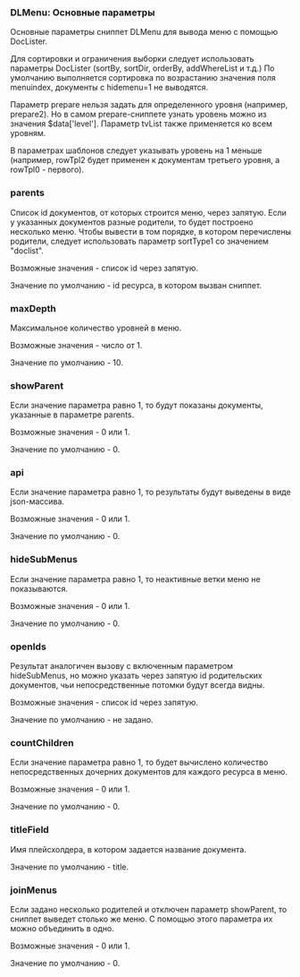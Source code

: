 
<meta http-equiv="Content-Type" content="text/html; charset=utf-8">
<h3>DLMenu: Основные параметры </h3> 
Основные параметры cниппет DLMenu для вывода меню с помощью DocLister.	
<br>
<p>Для сортировки и ограничения выборки следует использовать параметры DocLister (<span class="text-bold">sortBy, sortDir, orderBy, addWhereList</span> и т.д.) По умолчанию выполняется сортировка по возрастанию значения поля menuindex, документы с <span class="text-bold">hidemenu=1</span> не выводятся.</p>
<p>Параметр prepare нельзя задать для определенного уровня (например, prepare2). Но в самом prepare-сниппете узнать уровень можно из значения <span class="text-bold">$data['level']</span>. Параметр <span class="text-bold">tvList</span> также применяется ко всем уровням.</p>
<p>В параметрах шаблонов следует указывать уровень на 1 меньше (например, <span class="text-bold">rowTpl2</span> будет применен к документам третьего уровня, а <span class="text-bold">rowTpl0</span> - первого).</p>
<h3 class="sub-header text-bold">parents</h3>
<p>Список id документов, от которых строится меню, через запятую. Если у указанных документов разные родители, то будет построено несколько меню. Чтобы вывести в том порядке, в котором перечислены родители, следует использовать параметр sortType1 со значением "doclist". </p>
<p>Возможные значения - список id через запятую.</p>
<p>Значение по умолчанию - id ресурса, в котором вызван сниппет.</p>
<h3 class="sub-header text-bold">maxDepth</h3>
<p>Максимальное количество уровней в меню.</p>
<p>Возможные значения - число от 1.</p>
<p>Значение по умолчанию - 10.</p>
<h3 class="sub-header text-bold">showParent</h3>
<p>Если значение параметра равно 1, то будут показаны документы, указанные в параметре parents.</p>
<p>Возможные значения - 0 или 1.</p>
<p>Значение по умолчанию - 0.</p>
<h3 class="sub-header text-bold">api</h3>
<p>Если значение параметра равно 1, то результаты будут выведены в виде json-массива.</p>
<p>Возможные значения - 0 или 1.</p>
<p>Значение по умолчанию - 0.</p>
<h3 class="sub-header text-bold">hideSubMenus</h3>
<p>Если значение параметра равно 1, то неактивные ветки меню не показываются.</p>
<p>Возможные значения - 0 или 1.</p>
<p>Значение по умолчанию - 0.</p>
<h3 class="sub-header text-bold">openIds</h3>
<p>Результат аналогичен вызову с включенным параметром hideSubMenus, но можно указать через запятую id родительских документов, чьи непосредственные потомки будут всегда видны. </p>
<p>Возможные значения - список id через запятую.</p>
<p>Значение по умолчанию - не задано.</p>
<h3 class="sub-header text-bold">countChildren</h3>
<p>Если значение параметра равно 1, то будет вычислено количество непосредственных дочерних документов для каждого ресурса в меню.</p>
<p>Возможные значения - 0 или 1.</p>
<p>Значение по умолчанию - 0.</p>
<h3 class="sub-header text-bold">titleField</h3>
<p>Имя плейсхолдера, в котором задается название документа.</p>
<p>Значение по умолчанию - title.</p>
<h3 class="sub-header text-bold">joinMenus</h3>
<p>Если задано несколько родителей и отключен параметр showParent, то сниппет выведет столько же меню. С помощью этого параметра их можно объединить в одно.</p>
<p>Возможные значения - 0 или 1.</p>
<p>Значение по умолчанию - 0.</p>